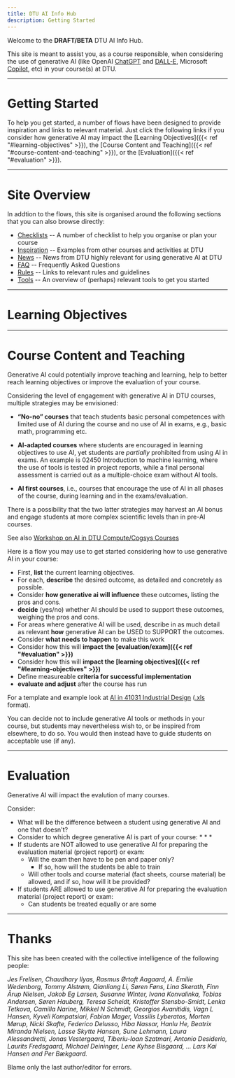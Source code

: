 ```yaml
---
title: DTU AI Info Hub
description: Getting Started
---
```


Welcome to the **DRAFT/BETA** DTU AI Info Hub. 

This site is meant to assist you, as a course responsible, when considering the use of 
generative AI (like OpenAI [ChatGPT](https://chat.openai.com/) and [DALL-E](https://openai.com/dall-e-3), 
Microsoft [Copilot](https://copilot.microsoft.com/), etc) in your course(s) at DTU.

----

# Getting Started

To help you get started, a number of flows have been designed to provide inspiration and
links to relevant material. Just click the following links if you consider how generative AI may impact 
the [Learning Objectives]({{< ref "#learning-objectives" >}}),
the [Course Content and Teaching]({{< ref "#course-content-and-teaching" >}}),
or the [Evaluation]({{< ref "#evaluation" >}}).

----

# Site Overview

In addtion to the flows, this site is organised around the following sections that you can also browse directly:

* [Checklists](checklists) -- A number of checklist to help you organise or plan your course
* [Inspiration](inspiration) -- Examples from other courses and activities at DTU
* [News](news) -- News from DTU highly relevant for using generative AI at DTU
* [FAQ](faq) -- Frequently Asked Questions
* [Rules](rules) -- Links to relevant rules and guidelines
* [Tools](tools) -- An overview of (perhaps) relevant tools to get you started

----

# Learning Objectives

----

# Course Content and Teaching

Generative AI could potentially improve teaching and learning, help to better reach learning objectives or 
improve the evaluation of your course.

Considering the level of engagement with generative AI in DTU courses, multiple strategies may be  envisioned:

* **“No-no” courses** that teach students basic personal competences
  with limited use of AI during the course and no use of AI in exams,
  e.g., basic math, programming etc.

* **AI-adapted courses** where students are encouraged in learning
  objectives to use AI, yet students are _partially_ prohibited from
  using AI in exams. An example is 02450 Introduction to machine learning,
  where the use of tools is tested in project reports, while a final
  personal assessment is carried out as a multiple-choice exam without
  AI tools.

* **AI first courses**, i.e., courses that encourage the use of AI in
  all phases of the course, during learning and in the exams/evaluation.

There is a possibility that the two latter strategies may harvest an AI bonus 
and engage students at more complex scientific levels than in pre-AI courses.

See also [Workshop on AI in DTU Compute/Cogsys Courses](inspiration/cogsys-ai-workshop)

Here is a flow you may use to get started considering how to use generative AI in your course:

* First, **list** the current learning objectives.
* For each, **describe** the desired outcome, as detailed and concretely as possible.
* Consider **how generative ai will influence** these outcomes, listing the pros and cons.
* **decide** (yes/no) whether AI should be used to support these outcomes, weighing the pros and cons.
* For areas where generative AI will be used, describe in as much detail as relevant **how** generative AI can be USED to SUPPORT the outcomes.
* Consider **what needs to happen** to make this work
* Consider how this will **impact the [evaluation/exam]({{< ref "#evaluation" >}})**
* Consider how this will **impact the [learning objectives]({{< ref "#learning-objectives" >}})**
* Define measureable **criteria for successful implementation**
* **evaluate and adjust** after the course has run

For a template and example look at [AI in 41031 Industrial Design](/AI_Course_Implementation_Planner_V1.pdf) 
([.xls](/AI_Course_Implementation_Planner_V1.xls) format).

You can decide not to include generative AI tools or methods in your course, but students may nevertheless 
wish to, or be inspired from elsewhere, to do so. You would then instead have to guide students on acceptable use (if any).


----

# Evaluation

Generative AI will impact the evalution of many courses. 

Consider:

* What will be the difference between a student using generative AI and one that doesn't?
* Consider to which degree generative AI is part of your course:
  *
  *
  *
* If students are NOT allowed to use generative AI for preparing the evaluation material (project report) or exam:
  * Will the exam then have to be pen and paper only?
    * If so, how will the students be able to train 
  * Will other tools and course material (fact sheets, course material) be allowed, and if so, 
    how will it be provided?
* If students ARE allowed to use generative AI for preparing the evaluation material (project report) or exam:
  * Can students be treated equally or are some 


----

# Thanks

This site has been created with the collective intelligence of the following people:

_Jes Frellsen, Chaudhary Ilyas, Rasmus Ørtoft Aagaard, A. Emilie Wedenborg, Tommy
Alstrøm, Qianliang Li, Søren Føns, Lina Skerath, Finn Årup Nielsen, Jakob Eg
Larsen, Susanne Winter, Ivana Konvalinka, Tobias Andersen, Søren Hauberg, Teresa
Scheidt, Kristoffer Stensbo-Smidt, Lenka Tetkova, Camilla Narine, Mikkel N
Schmidt, Georgios Avanitidis, Vagn L Hansen, Kyveli Kompatsiari, Fabian Mager,
Vassilis Lyberatos, Morten Mørup, Nicki Skafte, Federico Delusso, Hiba Nassar,
Hanlu He, Beatrix Miranda Nielsen, Lasse Skytte Hansen, Sune Lehmann, Laura
Alessandretti, Jonas Vestergaard, Tiberiu-Ioan Szatmari, Antonio Desiderio,
Laurits Fredsgaard, Michael Deininger, Lene Kyhse Bisgaard, ... Lars Kai Hansen and Per Bækgaard._

Blame only the last author/editor for errors.

